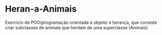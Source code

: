 # Heran-a-Animais
Exercício de POO(programação orientada à objeto) e herança, que consiste criar subclasses de animais que herdam de uma superclasse (Animais)
